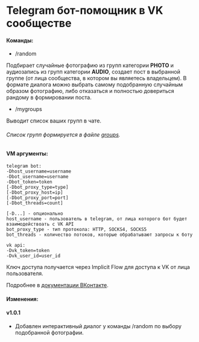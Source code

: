 # Telegram бот-помощник в VK сообществе

#### Команды:
- /random

Подбирает случайные фотографию из групп категории **PHOTO** и аудиозапись из групп категории **AUDIO**, 
создает пост в выбранной группе (от лица сообщества, в котором вы являетесь владельцем).
В формате диалога можно выбрать самому подобранную случайным образом фотографию, либо отказаться и 
полностью довериться рандому в формировании поста.

- /mygroups

Выводит список ваших групп в чате.

###### Список групп формируется в файле [groups](src/main/resources/groups).      

#### VM аргументы:

```` 
telegram bot:
-Dhost_username=username
-Dbot_username=username
-Dbot_token=token
[-Dbot_proxy_type=type]
[-Dbot_proxy_host=ip]
[-Dbot_proxy_port=port]
[-Dbot_threads=count]

[-D...] - опционально
host_username - пользователь в telegram, от лица которого бот будет взаимодействоать с VK API
bot_proxy_type - тип протокола: HTTP, SOCKS4, SOCKS5
bot_threads - количество потоков, которые обрабатывают запросы к боту

vk api:
-Dvk_token=token
-Dvk_user_id=user_id
````

Ключ доступа получается через Implicit Flow для доступа к VK от лица пользователя.

Подробнее в [документации ВКонтакте](https://vk.com/dev/manuals).

#### Изменения:
#### v1.0.1
* Добавлен интерактивный диалог у команды /random по выбору подобранной фотографии.